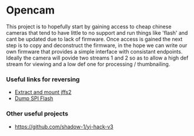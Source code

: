 # Opencam

This project is to hopefully start by gaining access to cheap chinese cameras that tend to have little to no support and run things like 'flash' and cant be updated due to lack of firmware. 
Once access is gained the next step is to copy and deconstruct the firmware, in the hope we can write our own firmware that provides a simple interface with consistant endpoints. 
Ideally the camera will povide two streams 1 and 2 so as to allow a high def stream for viewing and a low def one for processing / thumbnailing. 






### Useful links for reversing

- [Extract and mount jffs2](https://blog.bramp.net/post/2012/01/24/hacking-linksys-e4200v2-firmware/)
- [Dump SPI Flash](https://akimbocore.com/article/extracting-flash-memory-over-spi/)  

### Other useful projects

- https://github.com/shadow-1/yi-hack-v3
